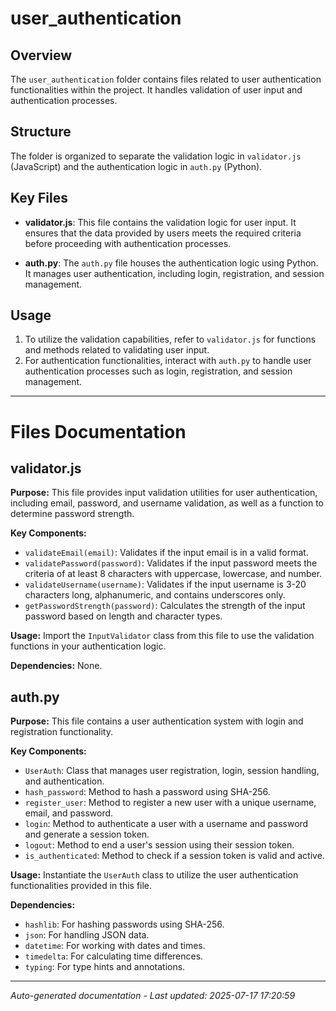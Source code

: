 # user_authentication

## Overview
The `user_authentication` folder contains files related to user authentication functionalities within the project. It handles validation of user input and authentication processes.

## Structure
The folder is organized to separate the validation logic in `validator.js` (JavaScript) and the authentication logic in `auth.py` (Python).

## Key Files
- **validator.js**: This file contains the validation logic for user input. It ensures that the data provided by users meets the required criteria before proceeding with authentication processes.
  
- **auth.py**: The `auth.py` file houses the authentication logic using Python. It manages user authentication, including login, registration, and session management.

## Usage
1. To utilize the validation capabilities, refer to `validator.js` for functions and methods related to validating user input.
2. For authentication functionalities, interact with `auth.py` to handle user authentication processes such as login, registration, and session management.

---

# Files Documentation

## validator.js

**Purpose:** This file provides input validation utilities for user authentication, including email, password, and username validation, as well as a function to determine password strength.

**Key Components:**
- `validateEmail(email)`: Validates if the input email is in a valid format.
- `validatePassword(password)`: Validates if the input password meets the criteria of at least 8 characters with uppercase, lowercase, and number.
- `validateUsername(username)`: Validates if the input username is 3-20 characters long, alphanumeric, and contains underscores only.
- `getPasswordStrength(password)`: Calculates the strength of the input password based on length and character types.

**Usage:** Import the `InputValidator` class from this file to use the validation functions in your authentication logic.

**Dependencies:** None.

## auth.py

**Purpose:** This file contains a user authentication system with login and registration functionality.

**Key Components:**
- `UserAuth`: Class that manages user registration, login, session handling, and authentication.
- `hash_password`: Method to hash a password using SHA-256.
- `register_user`: Method to register a new user with a unique username, email, and password.
- `login`: Method to authenticate a user with a username and password and generate a session token.
- `logout`: Method to end a user's session using their session token.
- `is_authenticated`: Method to check if a session token is valid and active.

**Usage:** Instantiate the `UserAuth` class to utilize the user authentication functionalities provided in this file.

**Dependencies:**
- `hashlib`: For hashing passwords using SHA-256.
- `json`: For handling JSON data.
- `datetime`: For working with dates and times.
- `timedelta`: For calculating time differences.
- `typing`: For type hints and annotations.

---
*Auto-generated documentation - Last updated: 2025-07-17 17:20:59*
